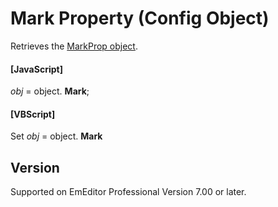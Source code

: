 # Mark Property (Config Object)

Retrieves the [MarkProp object](../mark_prop/index).

#### \[JavaScript\]

_obj_ = object. **Mark**;

#### \[VBScript\]

Set _obj_ = object. **Mark**

## Version

Supported on EmEditor Professional Version 7.00 or later.
